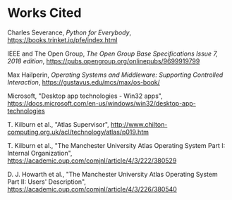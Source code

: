 # Works Cited

Charles Severance, *Python for Everybody*, <https://books.trinket.io/pfe/index.html>

IEEE and The Open Group, *The Open Group Base Specifications Issue 7, 2018 edition*, <https://pubs.opengroup.org/onlinepubs/9699919799>

Max Hailperin, *Operating Systems and Middleware: Supporting Controlled Interaction*, <https://gustavus.edu/mcs/max/os-book/>

Microsoft, "Desktop app technologies - Win32 apps", <https://docs.microsoft.com/en-us/windows/win32/desktop-app-technologies>

T. Kilburn et al., "Atlas Supervisor", <http://www.chilton-computing.org.uk/acl/technology/atlas/p019.htm>

T. Kilburn et al., "The Manchester University Atlas Operating System Part I: Internal Organization", <https://academic.oup.com/comjnl/article/4/3/222/380529>

D. J. Howarth et al., "The Manchester University Atlas Operating System Part II: Users' Description", <https://academic.oup.com/comjnl/article/4/3/226/380540>
